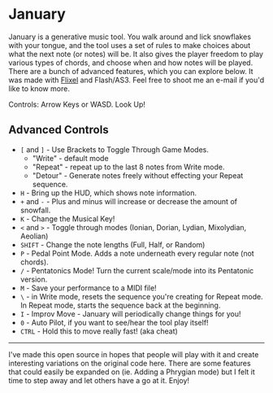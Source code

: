 # January

January is a generative music tool. You walk around and lick snowflakes with your tongue, and the tool uses a set of rules to make choices about what the next note (or notes) will be. It also gives the player freedom to play various types of chords, and choose when and how notes will be played. There are a bunch of advanced features, which you can explore below. It was made with [Flixel](http://www.flixel.org) and Flash/AS3. Feel free to shoot me an e-mail if you'd like to know more.

Controls: Arrow Keys or WASD. Look Up!

## Advanced Controls

- `[` and `]` - Use Brackets to Toggle Through Game Modes.
  - "Write" - default mode
  - "Repeat" - repeat up to the last 8 notes from Write mode.
  - "Detour" - Generate notes freely without effecting your Repeat sequence.
- `H` - Bring up the HUD, which shows note information.
- `+` and `-` - Plus and minus will increase or decrease the amount of snowfall.
- `K` - Change the Musical Key!
- `<` and `>` - Toggle through modes (Ionian, Dorian, Lydian, Mixolydian, Aeolian)
- `SHIFT` - Change the note lengths (Full, Half, or Random)
- `P` - Pedal Point Mode. Adds a note underneath every regular note (not chords).
- `/` - Pentatonics Mode! Turn the current scale/mode into its Pentatonic version.
- `M` - Save your performance to a MIDI file!
- `\` - in Write mode, resets the sequence you're creating for Repeat mode. In Repeat mode, starts the sequence back at the beginning.
- `I` - Improv Move - January will periodically change things for you!
- `0` - Auto Pilot, if you want to see/hear the tool play itself!
- `CTRL` - Hold this to move really fast! (aka cheat)

---

I've made this open source in hopes that people will play with it and create interesting variations on the original code here. There are some features that could easily be expanded on (ie. Adding a Phrygian mode) but I felt it time to step away and let others have a go at it. Enjoy!

